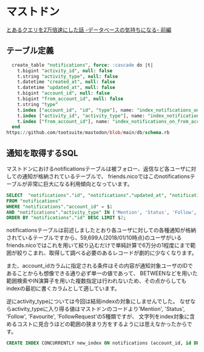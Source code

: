 # マストドン
[とあるクエリを2万倍速にした話 -データベースの気持ちになる- 前編](https://dwango.github.io/articles/mastodon-database-index-1/)  

## テーブル定義
``` sql
  create_table "notifications", force: :cascade do |t|
    t.bigint "activity_id", null: false
    t.string "activity_type", null: false
    t.datetime "created_at", null: false
    t.datetime "updated_at", null: false
    t.bigint "account_id", null: false
    t.bigint "from_account_id", null: false
    t.string "type"
    t.index ["account_id", "id", "type"], name: "index_notifications_on_account_id_and_id_and_type", order: { id: :desc }
    t.index ["activity_id", "activity_type"], name: "index_notifications_on_activity_id_and_activity_type"
    t.index ["from_account_id"], name: "index_notifications_on_from_account_id"
  end
https://github.com/tootsuite/mastodon/blob/main/db/schema.rb
```

## 通知を取得するSQL

マストドンにおけるnotificationsテーブルは被フォロー、返信など各ユーザに対しての通知が格納されているテーブルで、 friends.nicoではこのnotificationsテーブルが非常に巨大になる利用傾向となっています。

``` sql
SELECT  "notifications"."id", "notifications"."updated_at", "notifications"."activity_type", "notifications"."activity_id" 
FROM "notifications"
WHERE "notifications"."account_id" = $1 
AND "notifications"."activity_type" IN ('Mention', 'Status', 'Follow', 'Favourite')
ORDER BY "notifications"."id" DESC LIMIT $2;
```

notificationsテーブルは前述しましたとおり各ユーザに対しての各種通知が格納されているテーブルですから、59,699人(2018/01/10時点)のユーザがいるfriends.nicoではこれを用いて絞り込むだけで単純計算で6万分の1程度にまで範囲が絞りこまれ、取得して調べる必要のあるレコードが劇的に少なくなります。

また、account_idカラムに指定される条件はその内容が通知対象ユーザのIDであることからも想像できる通り必ず単一の値であって、 BETWEENなどを用いた範囲検索やIN演算子を用いた複数指定は行われないため、その点からしてもindexの最初に書くカラムとして適しています。

逆にactivity_typeについては今回は結局indexの対象にしませんでした。 なぜならactivity_typeに入り得る値はマストドンのコードより'Mention', 'Status', 'Follow', 'Favourite', 'FollowRequest'の5種類ですが、 文字列をindex対象に含めるコストに見合うほどの範囲の狭まり方をするようには思えなかったからです。

``` sql
CREATE INDEX CONCURRENTLY new_index ON notifications (account_id, id DESC);
```
